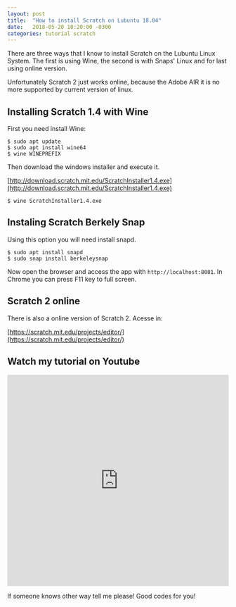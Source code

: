 ```yaml
---
layout: post
title:  "How to install Scratch on Lubuntu 18.04"
date:   2018-05-20 10:20:00 -0300
categories: tutorial scratch
---
```

There are three ways that I know to install Scratch on the Lubuntu Linux System. The first is using Wine, the second is with Snaps' Linux and for last using online version.

Unfortunately Scratch 2 just works online, because the Adobe AIR it is no more supported by current version of linux.

## Installing Scratch 1.4 with Wine

First you need install Wine:
```
$ sudo apt update
$ sudo apt install wine64
$ wine WINEPREFIX
```

Then download the windows installer and execute it.

[http://download.scratch.mit.edu/ScratchInstaller1.4.exe](http://download.scratch.mit.edu/ScratchInstaller1.4.exe)

```
$ wine ScratchInstaller1.4.exe
```

## Instaling Scratch Berkely Snap

Using this option you will need install snapd.
```
$ sudo apt install snapd
$ sudo snap install berkeleysnap
```

Now open the browser and access the app with `http://localhost:8081`. In Chrome you can press F11 key to full screen.

## Scratch 2 online

There is also a online version of Scratch 2. Acesse in:

[https://scratch.mit.edu/projects/editor/](https://scratch.mit.edu/projects/editor/)

## Watch my tutorial on Youtube
<iframe width="100%" height="480" src="https://www.youtube.com/embed/RwoA4cDI2PU" frameborder="0" allow="autoplay; encrypted-media" allowfullscreen></iframe>

If someone knows other way tell me please! Good codes for you!